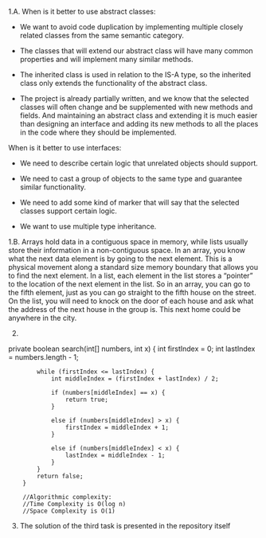 1.A. When is it better to use abstract classes: 

- We want to avoid code duplication by implementing multiple closely related classes from the same semantic category. 

- The classes that will extend our abstract class will have many common properties and will implement many similar methods. 

- The inherited class is used in relation to the IS-A type, so the inherited class only extends the functionality of the abstract class.

- The project is already partially written, and we know that the selected classes will often change and be supplemented with new methods and fields. 
And maintaining an abstract class and extending it is much easier than designing an interface and adding its new methods to all the places in the code 
where they should be implemented.  

When is it better to use interfaces:  

- We need to describe certain logic that unrelated objects should support. 

- We need to cast a group of objects to the same type and guarantee similar functionality. 

- We need to add some kind of marker that will say that the selected classes support certain logic. 

- We want to use multiple type inheritance.

1.B. Arrays hold data in a contiguous space in memory, while lists usually store their information in a non-contiguous space. 
In an array, you know what the next data element is by going to the next element. 
This is a physical movement along a standard size memory boundary that allows you to find the next element. 
In a list, each element in the list stores a “pointer” to the location of the next element in the list. 
So in an array, you can go to the fifth element, just as you can go straight to the fifth house on the street. 
On the list, you will need to knock on the door of each house and ask what the address of the next house in the group is. 
This next home could be anywhere in the city.


2. 
private boolean search(int[] numbers, int x) {
			int firstIndex = 0;
			int lastIndex = numbers.length - 1;

			while (firstIndex <= lastIndex) {
				int middleIndex = (firstIndex + lastIndex) / 2;
           
				if (numbers[middleIndex] == x) {
					return true;
				}

				else if (numbers[middleIndex] > x) {
					firstIndex = middleIndex + 1;
				}
         
				else if (numbers[middleIndex] < x) {
					lastIndex = middleIndex - 1;
				}
			}
			return false;
		}
		
		//Algorithmic complexity:
		//Time Complexity is O(log n)
		//Space Complexity is O(1)
	
  
  
  3. The solution of the third task is presented in the repository itself
